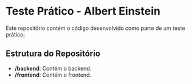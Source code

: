 # Teste Prático -  Albert Einstein
Este repositório contém o código desenvolvido como parte de um teste prático;



## Estrutura do Repositório

- **/backend**: Contém o backend.
- **/frontend**: Contém o frontend.

